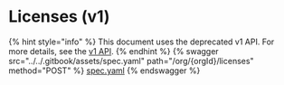 # Licenses (v1)

{% hint style="info" %}
This document uses the deprecated v1 API. For more details, see the [v1 API](../v1-api-deprecated/).
{% endhint %}
{% swagger src="../../.gitbook/assets/spec.yaml" path="/org/{orgId}/licenses" method="POST" %}
[spec.yaml](../../.gitbook/assets/spec.yaml)
{% endswagger %}
